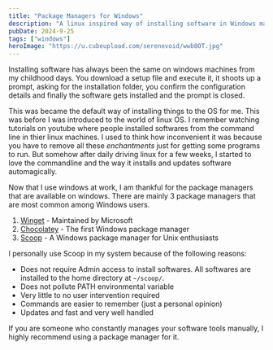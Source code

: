 ```yaml
---
title: "Package Managers for Windows"
description: "A linux inspired way of installing software in Windows machines"
pubDate: 2024-9-25
tags: ["windows"]
heroImage: "https://u.cubeupload.com/serenevoid/wwb8OT.jpg"
---
```

Installing software has always been the same on windows machines from my childhood days.
You download a setup file and execute it, it shoots up a prompt, asking for the
installation folder, you confirm the configuration details and finally the software
gets installed and the prompt is closed.

This was became the default way of installing things to the OS for me. This was before
I was introduced to the world of linux OS. I remember watching tutorials on youtube
where people installed softwares from the command line in thier linux machines.
I used to think how inconvenient it was because you have to remove all these *enchantments*
just for getting some programs to run. But somehow after daily driving linux for
a few weeks, I started to love the commandline and the way it installs and updates
software automagically.

Now that I use windows at work, I am thankful for the package managers that are available
on windows. There are mainly 3 package managers that are most common among Windows users.
1. [Winget](https://learn.microsoft.com/en-us/windows/package-manager/winget/) - Maintained by Microsoft
2. [Chocolatey](https://chocolatey.org/) - The first Windows package manager
3. [Scoop](https://scoop.sh/) - A Windows package manager for Unix enthusiasts

I personally use Scoop in my system because of the following reasons:
- Does not require Admin access to install softwares. All softwares are installed to the home directory at `~/scoop/`.
- Does not pollute PATH environmental variable
- Very little to no user intervention required
- Commands are easier to remember (just a personal opinion)
- Updates and fast and very well handled

If you are someone who constantly manages your software tools manually, I highly
recommend using a package manager for it.
